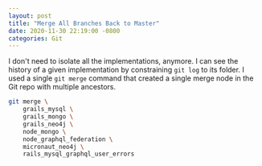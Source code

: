 ```yaml
---
layout: post
title: "Merge All Branches Back to Master"
date: 2020-11-30 22:19:00 -0800
categories: Git
---
```

I don't need to isolate all the implementations, anymore.  I can see the history
of a given implementation by constraining `git log` to its folder.  I used a
single `git merge` command that created a single merge node in the Git repo with
multiple ancestors.

```bash
git merge \
    grails_mysql \
    grails_mongo \
    grails_neo4j \
    node_mongo \
    node_graphql_federation \
    micronaut_neo4j \
    rails_mysql_graphql_user_errors
```
